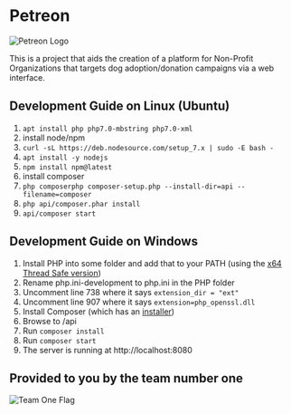 # Petreon
![Petreon Logo](/assets/petreon.png)

This is a project that aids the creation of a platform for Non-Profit
Organizations that targets dog adoption/donation campaigns via a web interface.

## Development Guide on Linux (Ubuntu)

1. `apt install php php7.0-mbstring php7.0-xml`
2. install node/npm
  1. `curl -sL https://deb.nodesource.com/setup_7.x | sudo -E bash -`
  2. `apt install -y nodejs`
  3. `npm install npm@latest`
3. install composer
  1. `php composerphp composer-setup.php --install-dir=api --filename=composer`
  2. `php api/composer.phar install`
4. `api/composer start`

## Development Guide on Windows

1. Install PHP into some folder and add that to your PATH (using the [x64 Thread Safe version](http://windows.php.net/download/))
2. Rename php.ini-development to php.ini in the PHP folder
3. Uncomment line 738 where it says `extension_dir = "ext"`
4. Uncomment line 907 where it says `extension=php_openssl.dll`
5. Install Composer (which has an [installer](https://getcomposer.org/download/))
6. Browse to /api
7. Run `composer install`
8. Run `composer start`
9. The server is running at http://localhost:8080

## Provided to you by the team number one
![Team One Flag](/assets/team_flag.png)
